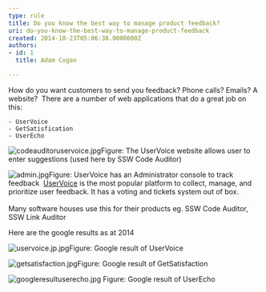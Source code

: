 ```yaml
---
type: rule
title: Do you know the best way to manage product feedback?
uri: do-you-know-the-best-way-to-manage-product-feedback
created: 2014-10-23T05:06:38.0000000Z
authors:
- id: 1
  title: Adam Cogan

---
```


 
​​​How do you want customers to send you feedback? Phone calls? Emails? A website? 
There are a number of web applications that do a great job on this:
 
    - UserVoice
    - GetSatisfication​
    - UserEcho​

![codeauditoruservoice.jpg](/PublishingImages/codeauditoruservoice.jpg)Figure: The UserVoice website allows user to enter suggestions (used here b​y SSW Code Auditor)


![admin.jpg](/PublishingImages/admin.jpg)Figure: UserVoice has an Administrator console to track feedback
​ 
[UserVoice](https&#58;//www.uservoice.com/) is the most popular platform to collect, manage, and prioritize user feedback. It has a voting and tickets system out of box. <br>   
Many software houses use this for their products eg. SSW Code Auditor, SSW Link Auditor





Here are the google results as at 2014​


![uservoice.jp.jpg](/PublishingImages/uservoice.jp.jpg)Figure: Google result of UserVoice​​​ 




![getsatisfaction.jpg](/PublishingImages/getsatisfaction.jpg)Figure: Google result of GetSatisfaction​




![googleresultuserecho.jpg](/PublishingImages/googleresultuserecho.jpg)
Figure: Google result of UserEcho








